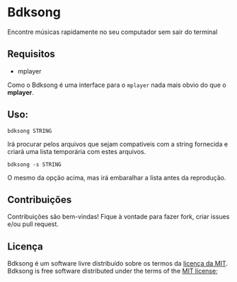 # Bdksong

Encontre músicas rapidamente no seu computador sem sair do terminal

## Requisitos

 * mplayer

Como o Bdksong é uma interface para o `mplayer` nada mais obvio do que o **mplayer**.

## Uso:

    bdksong STRING

Irá procurar pelos arquivos que sejam compatíveis com a string fornecida e
criará uma lista temporária com estes arquivos.

    bdksong -s STRING

O mesmo da opção acima, mas irá embaralhar a lista antes da reprodução.

##  Contribuições

Contribuições são bem-vindas! Fique à vontade para fazer fork, criar issues e/ou pull request.

## Licença

Bdksong é um software livre distribuído sobre os termos da [licença da MIT](http://opensource.org/licenses/MIT).
Bdksong is free software distributed under the terms of the [MIT license](http://opensource.org/licenses/MIT);

